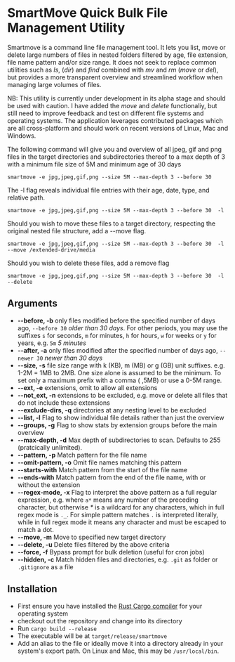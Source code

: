 # SmartMove Quick Bulk File Management Utility

Smartmove is a command line file management tool. It lets you list, move or delete large numbers of files in nested folders filtered by age, file extension, file name pattern and/or size range.
It does not seek to replace common utilities such as _ls_, (_dir_) and _find_ combined with _mv_ and _rm_ (_move_ or _del_), but provides a more transparent overview and streamlined workflow when managing large volumes of files.

NB: This utility is currently under development in its alpha stage and should be used with caution. I have added the _move_ and _delete_ functionaliy, but still need to improve feedback and test on different file systems and operating systems. The application leverages contributed packages which are all cross-platform and should work on recent versions of Linux, Mac and Windows.

The following command will give you and overview of all jpeg, gif and png files in the target directories and subdirectories thereof to a max depth of 3 with a minimum file size of 5M and minimum age of 30 days

`smartmove -e jpg,jpeg,gif,png --size 5M --max-depth 3 --before 30`

The -l flag reveals individual file entries with their age, date, type, and relative path.

`smartmove -e jpg,jpeg,gif,png --size 5M --max-depth 3 --before 30  -l`

Should you wish to move these files to a target directory, respecting the original nested file structure, add a --move flag.

`smartmove -e jpg,jpeg,gif,png --size 5M --max-depth 3 --before 30  -l --move /extended-drive/media`

Should you wish to delete these files, add a remove flag

`smartmove -e jpg,jpeg,gif,png --size 5M --max-depth 3 --before 30  -l --delete`

## Arguments

- **--before, -b** only files modified before the specified number of days ago, `--before 30` _older than 30 days_. For other periods, you may use the suffixes `s` for seconds, `m` for minutes, `h` for hours, `w` for weeks or `y` for years, e.g. `5m` _5 minutes_
- **--after, -a** only files modified after the specified number of days ago, `--newer 30` _newer than 30 days_
- **--size, -s** file size range with k (KB), m (MB) or g (GB) unit suffixes. e.g. 1-2M = 1MB to 2MB. One size alone is assumed to be the minimum. To set only a maximum prefix with a comma ( ,5MB) or use a 0-5M range.
- **--ext, -e** extensions, omit to allow all extensions
- **--not_ext, -n** extensions to be excluded, e.g. move or delete all files that do not include these extensions
- **--exclude-dirs, -q** directories at any nesting level to be excluded
- **--list, -l** Flag to show individual file details rather than just the overview
- **--groups, -g** Flag to show stats by extension groups before the main overview
- **--max-depth, -d** Max depth of subdirectories to scan. Defaults to 255 (pratcically unlimited).
- **--pattern, -p** Match pattern for the file name
- **--omit-pattern, -o** Omit file names matching this pattern
- **--starts-with** Match pattern from the start of the file name
- **--ends-with** Match pattern from the end of the file name, with or without the extension
- **--regex-mode, -x** Flag to interpret the above pattern as a full regular expression, e.g. where `a*` means any number of the preceding character, but otherwise _\*_ is a wildcard for any characters, which in full regex mode is `._`. For simple pattern matches `.` is interpreted literally, while in full regex mode it means any character and must be escaped to match a dot.
- **--move, -m** Move to specified new target directory
- **--delete, -u** Delete files filtered by the above criteria
- **--force, -f** Bypass prompt for bulk deletion (useful for cron jobs)
- **--hidden, -c** Match hidden files and directories, e.g. `.git` as folder or `.gitignore` as a file

## Installation

- First ensure you have installed the [Rust Cargo compiler](https://doc.rust-lang.org/cargo/getting-started/installation.html) for your operating system
- checkout out the repository and change into its directory
- Run `cargo build --release`
- The executable will be at `target/release/smartmove`
- Add an alias to the file or ideally move it into a directory already in your system's export path. On Linux and Mac, this may be `/usr/local/bin`.
